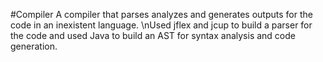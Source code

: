 #Compiler
A compiler that parses analyzes and generates outputs for the code in an inexistent language.
\nUsed jflex and jcup to build a parser for the code and used Java to build an AST for syntax analysis and code generation.
